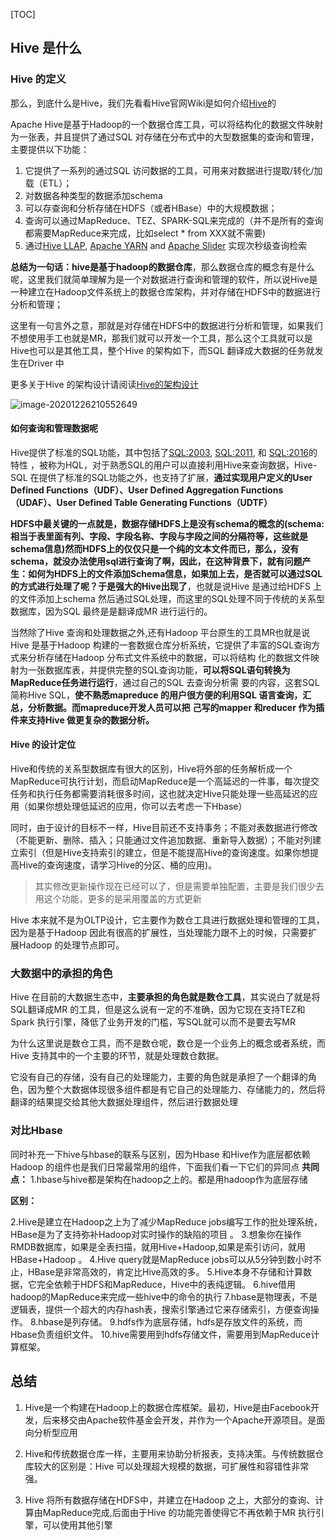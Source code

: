 [TOC]

## Hive 是什么

### Hive 的定义

那么，到底什么是Hive，我们先看看Hive官网Wiki是如何介绍[Hive](https://cwiki.apache.org/confluence/display/Hive/Home)的

Apache Hive是基于Hadoop的一个数据仓库工具，可以将结构化的数据文件映射为一张表，并且提供了通过SQL 对存储在分布式中的大型数据集的查询和管理，主要提供以下功能：

1. 它提供了一系列的通过SQL 访问数据的工具，可用来对数据进行提取/转化/加载（ETL）；
2. 对数据各种类型的数据添加schema
3. 可以存查询和分析存储在HDFS（或者HBase）中的大规模数据；
4. 查询可以通过MapReduce、TEZ、SPARK-SQL来完成的（并不是所有的查询都需要MapReduce来完成，比如select * from XXX就不需要)
5. 通过[Hive LLAP](https://cwiki.apache.org/confluence/display/Hive/LLAP), [Apache YARN](https://hadoop.apache.org/docs/r2.7.2/hadoop-yarn/hadoop-yarn-site/YARN.html) and [Apache Slider](https://slider.incubator.apache.org/) 实现次秒级查询检索

**总结为一句话：hive是基于hadoop的数据仓库**，那么数据仓库的概念有是什么呢，这里我们就简单理解为是一个对数据进行查询和管理的软件，所以说Hive是一种建立在Hadoop文件系统上的数据仓库架构，并对存储在HDFS中的数据进行分析和管理；

这里有一句言外之意，那就是对存储在HDFS中的数据进行分析和管理，如果我们不想使用手工也就是MR，那我们就可以开发一个工具，那么这个工具就可以是Hive也可以是其他工具，整个Hive 的架构如下，而SQL 翻译成大数据的任务就发生在Driver 中

更多关于Hive 的架构设计请阅读[Hive的架构设计](https://blog.csdn.net/king14bhhb/article/details/111769279)

![image-20201226210552649](https://kingcall.oss-cn-hangzhou.aliyuncs.com/blog/img/2020/12/26/21:05:53-image-20201226210552649.png)



#### 如何查询和管理数据呢

Hive提供了标准的SQL功能，其中包括了[SQL:2003](https://en.wikipedia.org/wiki/SQL:2003), [SQL:2011](https://en.wikipedia.org/wiki/SQL:2011), 和 [SQL:2016](https://en.wikipedia.org/wiki/SQL:2016)的特性 ，被称为HQL，对于熟悉SQL的用户可以直接利用Hive来查询数据，Hive-SQL 在提供了标准的SQL功能之外，也支持了扩展，**通过实现用户定义的User Defined Functions（UDF）、User Defined Aggregation Functions（UDAF）、User Defined Table Generating Functions（UDTF）**

**HDFS中最关键的一点就是，数据存储HDFS上是没有schema的概念的(schema:相当于表里面有列、字段、字段名称、字段与字段之间的分隔符等，这些就是schema信息)然而HDFS上的仅仅只是一个纯的文本文件而已，那么，没有schema，就没办法使用sql进行查询了啊，因此，在这种背景下，就有问题产生：如何为HDFS上的文件添加Schema信息，如果加上去，是否就可以通过SQL的方式进行处理了呢？于是强大的Hive出现了**，也就是说Hive 是通过给HDFS 上的文件添加上schema 然后通过SQL处理，而这里的SQL处理不同于传统的关系型数据库，因为SQL 最终是是翻译成MR 进行运行的。

当然除了Hive 查询和处理数据之外,还有Hadoop 平台原生的工具MR也就是说 Hive 是基于Hadoop 构建的一套数据仓库分析系统，它提供了丰富的SQL查询方式来分析存储在Hadoop 分布式文件系统中的数据，可以将结构  化的数据文件映射为一张数据库表，并提供完整的SQL查询功能，**可以将SQL语句转换为MapReduce任务进行运行**，通过自己的SQL 去查询分析需  要的内容，这套SQL 简称Hive SQL，**使不熟悉mapreduce 的用户很方便的利用SQL 语言查询，汇总，分析数据。而mapreduce开发人员可以把**  **己写的mapper 和reducer 作为插件来支持Hive 做更复杂的数据分析。**



#### Hive 的设计定位

Hive和传统的关系型数据库有很大的区别，Hive将外部的任务解析成一个MapReduce可执行计划，而启动MapReduce是一个高延迟的一件事，每次提交任务和执行任务都需要消耗很多时间，这也就决定Hive只能处理一些高延迟的应用（如果你想处理低延迟的应用，你可以去考虑一下Hbase）

同时，由于设计的目标不一样，Hive目前还不支持事务；不能对表数据进行修改（不能更新、删除、插入；只能通过文件追加数据、重新导入数据）；不能对列建立索引（但是Hive支持索引的建立，但是不能提高Hive的查询速度。如果你想提高Hive的查询速度，请学习Hive的分区、桶的应用)。

> 其实修改更新操作现在已经可以了，但是需要单独配置，主要是我们很少去用这个功能，更多的是采用覆盖的方式更新

Hive 本来就不是为OLTP设计，它主要作为数仓工具进行数据处理和管理的工具，因为是基于Hadoop 因此有很高的扩展性，当处理能力跟不上的时候，只需要扩展Hadoop 的处理节点即可。



### 大数据中的承担的角色

Hive 在目前的大数据生态中，**主要承担的角色就是数仓工具**，其实说白了就是将SQL翻译成MR 的工具，但是这么说有一定的不准确，因为它现在支持TEZ和Spark 执行引擎，降低了业务开发的门槛，写SQL就可以而不是要去写MR

为什么这里说是数仓工具，而不是数仓呢，数仓是一个业务上的概念或者系统，而Hive 支持其中的一个主要的环节，就是处理数仓数据。

它没有自己的存储，没有自己的处理能力，主要的角色就是承担了一个翻译的角色，因为整个大数据体现很多组件都是有它自己的处理能力、存储能力的，然后将翻译的结果提交给其他大数据处理组件，然后进行数据处理



### 对比Hbase



同时补充一下hive与hbase的联系与区别，因为Hbase 和Hive作为底层都依赖Hadoop 的组件也是我们日常最常用的组件，下面我们看一下它们的异同点
**共同点：**
1.hbase与hive都是架构在hadoop之上的。都是用hadoop作为底层存储

**区别：**

2.Hive是建立在Hadoop之上为了减少MapReduce jobs编写工作的批处理系统，HBase是为了支持弥补Hadoop对实时操作的缺陷的项目 。
3.想象你在操作RMDB数据库，如果是全表扫描，就用Hive+Hadoop,如果是索引访问，就用HBase+Hadoop 。
4.Hive query就是MapReduce jobs可以从5分钟到数小时不止，HBase是非常高效的，肯定比Hive高效的多。
5.Hive本身不存储和计算数据，它完全依赖于HDFS和MapReduce，Hive中的表纯逻辑。
6.hive借用hadoop的MapReduce来完成一些hive中的命令的执行
7.hbase是物理表，不是逻辑表，提供一个超大的内存hash表，搜索引擎通过它来存储索引，方便查询操作。
8.hbase是列存储。
9.hdfs作为底层存储，hdfs是存放文件的系统，而Hbase负责组织文件。
10.hive需要用到hdfs存储文件，需要用到MapReduce计算框架。



## 总结

1. Hive是一个构建在Hadoop上的数据仓库框架。最初，Hive是由Facebook开发，后来移交由Apache软件基金会开发，并作为一个Apache开源项目。是面向分析型应用

2. Hive和传统数据仓库一样，主要用来协助分析报表，支持决策。与传统数据仓库较大的区别是：Hive 可以处理超大规模的数据，可扩展性和容错性非常强。

3. Hive 将所有数据存储在HDFS中，并建立在Hadoop 之上，大部分的查询、计算由MapReduce完成,后面由于Hive 的功能完善使得它不再依赖于MR 执行引擎，可以使用其他引擎  


